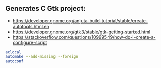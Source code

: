 #

## Generates C Gtk project:

* https://developer.gnome.org/anjuta-build-tutorial/stable/create-autotools.html.en
* https://developer.gnome.org/gtk3/stable/gtk-getting-started.html
* https://stackoverflow.com/questions/10999549/how-do-i-create-a-configure-script

```bash
aclocal
automake --add-missing --foreign
autoconf
```
